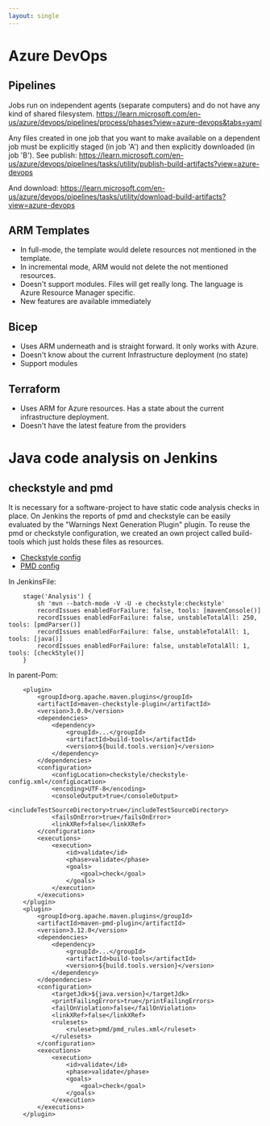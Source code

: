 ```yaml
---
layout: single
---
```


# Azure DevOps

## Pipelines

Jobs run on independent agents (separate computers) and do not have any kind of shared filesystem.
https://learn.microsoft.com/en-us/azure/devops/pipelines/process/phases?view=azure-devops&tabs=yaml

Any files created in one job that you want to make available on a dependent job must be explicitly staged (in job 'A') and then explicitly downloaded (in job 'B').
See publish: https://learn.microsoft.com/en-us/azure/devops/pipelines/tasks/utility/publish-build-artifacts?view=azure-devops

And download: https://learn.microsoft.com/en-us/azure/devops/pipelines/tasks/utility/download-build-artifacts?view=azure-devops


## ARM Templates
* In full-mode, the template would delete resources not mentioned in the template.
* In incremental mode, ARM would not delete the not mentioned resources.
* Doesn't support modules. Files will get really long. The language is Azure Resource Manager specific.
* New features are available immediately

## Bicep
* Uses ARM underneath and is straight forward. It only works with Azure.
* Doesn't know about the current Infrastructure deployment (no state)
* Support modules

## Terraform
* Uses ARM for Azure resources. Has a state about the current infrastructure deployment.
* Doesn't have the latest feature from the providers

# Java code analysis on Jenkins
## checkstyle and pmd 
It is necessary for a software-project to have static code analysis checks in place.
On Jenkins the reports of pmd and checkstyle can be easily evaluated by the "Warnings Next Generation Plugin" plugin.
To reuse the pmd or checkstyle configuration, we created an own project called build-tools which just holds these files as resources. 

- [Checkstyle config](/software-engineering/devops/checkstyle-config.xml)
- [PMD config](/software-engineering/devops/pmd_rules.xml)

In JenkinsFile:
```
    stage('Analysis') {
        sh 'mvn --batch-mode -V -U -e checkstyle:checkstyle'
        recordIssues enabledForFailure: false, tools: [mavenConsole()]
        recordIssues enabledForFailure: false, unstableTotalAll: 250, tools: [pmdParser()]
        recordIssues enabledForFailure: false, unstableTotalAll: 1, tools: [java()]
        recordIssues enabledForFailure: false, unstableTotalAll: 1, tools: [checkStyle()]
    }
```

In parent-Pom:
```
    <plugin>
        <groupId>org.apache.maven.plugins</groupId>
        <artifactId>maven-checkstyle-plugin</artifactId>
        <version>3.0.0</version>
        <dependencies>
            <dependency>
                <groupId>...</groupId>
                <artifactId>build-tools</artifactId>
                <version>${build.tools.version}</version>
            </dependency>
        </dependencies>
        <configuration>
            <configLocation>checkstyle/checkstyle-config.xml</configLocation>
            <encoding>UTF-8</encoding>
            <consoleOutput>true</consoleOutput>
            <includeTestSourceDirectory>true</includeTestSourceDirectory>
            <failsOnError>true</failsOnError>
            <linkXRef>false</linkXRef>
        </configuration>
        <executions>
            <execution>
                <id>validate</id>
                <phase>validate</phase>
                <goals>
                    <goal>check</goal>
                </goals>
            </execution>
        </executions>
    </plugin>
    <plugin>
        <groupId>org.apache.maven.plugins</groupId>
        <artifactId>maven-pmd-plugin</artifactId>
        <version>3.12.0</version>
        <dependencies>
            <dependency>
                <groupId>...</groupId>
                <artifactId>build-tools</artifactId>
                <version>${build.tools.version}</version>
            </dependency>
        </dependencies>
        <configuration>
            <targetJdk>${java.version}</targetJdk>
            <printFailingErrors>true</printFailingErrors>
            <failOnViolation>false</failOnViolation>
            <linkXRef>false</linkXRef>
            <rulesets>
                <ruleset>pmd/pmd_rules.xml</ruleset>
            </rulesets>
        </configuration>
        <executions>
            <execution>
                <id>validate</id>
                <phase>validate</phase>
                <goals>
                    <goal>check</goal>
                </goals>
            </execution>
        </executions>
    </plugin>
```